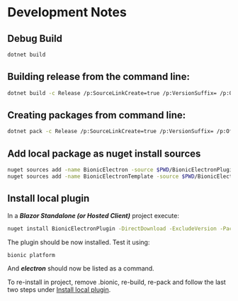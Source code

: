 # Development Notes

## Debug Build

```bash
dotnet build
```

## Building release from the command line:

```bash
dotnet build -c Release /p:SourceLinkCreate=true /p:VersionSuffix= /p:OfficialBuild=true
```

## Creating packages from command line:

```bash
dotnet pack -c Release /p:SourceLinkCreate=true /p:VersionSuffix= /p:OfficialBuild=true
```

## Add local package as nuget install sources

```bash
nuget sources add -name BionicElectron -source $PWD/BionicElectronPlugin/nupkg
nuget sources add -name BionicElectronTemplate -source $PWD/BionicElectronTemplate/nupkg
```

 ## Install local plugin

In a ***Blazor Standalone (or Hosted Client)*** project execute:

 ```bash
nuget install BionicElectronPlugin -DirectDownload -ExcludeVersion -PackageSaveMode nuspec -o .bionic
 ```

The plugin should be now installed. Test it using:

```bash
bionic platform
```

And ***electron*** should now be listed as a command.

To re-install in project, remove .bionic, re-build, re-pack and follow the last two steps under [Install local plugin](#install-local-plugin).
